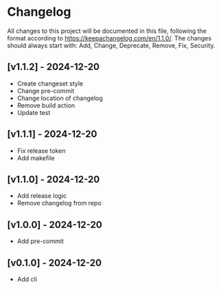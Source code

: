 # Changelog

All changes to this project will be documented in this file, following the format according to https://keepachangelog.com/en/1.1.0/.
The changes should always start with: Add, Change, Deprecate, Remove, Fix, Security.

## [v1.1.2] - 2024-12-20
- Create changeset style
- Change pre-commit
- Change location of changelog
- Remove build action
- Update test

## [v1.1.1] - 2024-12-20
- Fix release token
- Add makefile

## [v1.1.0] - 2024-12-20
- Add release logic
- Remove changelog from repo

## [v1.0.0] - 2024-12-20
- Add pre-commit

## [v0.1.0] - 2024-12-20
- Add cli
